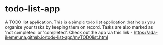 # todo-list-app
A TODO list application.
This is a simple todo list application that helps you organize your tasks by keeping them on record. Tasks are also marked as 'not completed' or 'completed'.
Check out the app via this link - https://ada-ikemefuna.github.io/todo-list-app/myTODOlist.html
